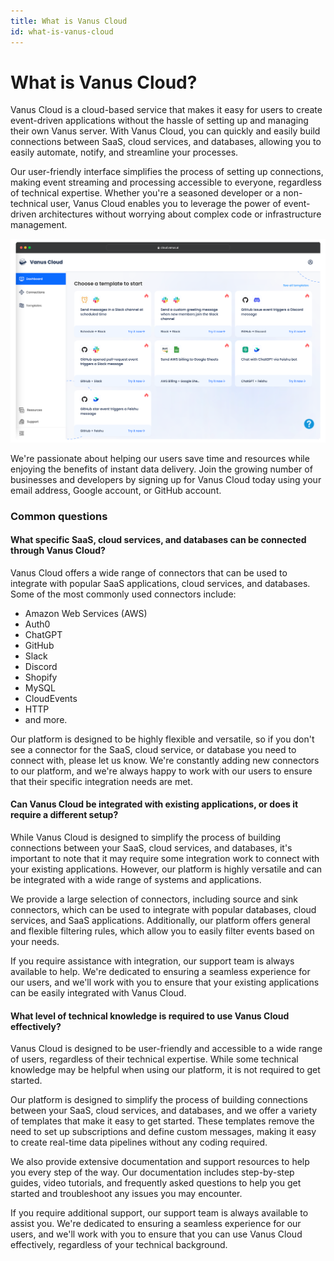 ```yaml
---
title: What is Vanus Cloud
id: what-is-vanus-cloud
---
```


# What is Vanus Cloud?

Vanus Cloud is a cloud-based service that makes it easy for users to create event-driven applications without the hassle of setting up and managing their own Vanus server. With Vanus Cloud, you can quickly and easily build connections between SaaS, cloud services, and databases, allowing you to easily automate, notify, and streamline your processes.

Our user-friendly interface simplifies the process of setting up connections, making event streaming and processing accessible to everyone, regardless of technical expertise. Whether you're a seasoned developer or a non-technical user, Vanus Cloud enables you to leverage the power of event-driven architectures without worrying about complex code or infrastructure management.

![](../../static/img/vanus-cloud.png)

We're passionate about helping our users save time and resources while enjoying the benefits of instant data delivery. Join the growing number of businesses and developers by signing up for Vanus Cloud today using your email address, Google account, or GitHub account.
### Common questions

#### **What specific SaaS, cloud services, and databases can be connected through Vanus Cloud?**

Vanus Cloud offers a wide range of connectors that can be used to integrate with popular SaaS applications, cloud services, and databases. Some of the most commonly used connectors include:

- Amazon Web Services (AWS)
- Auth0 
- ChatGPT
- GitHub
- Slack
- Discord
- Shopify
- MySQL
- CloudEvents
- HTTP
- and more.

Our platform is designed to be highly flexible and versatile, so if you don't see a connector for the SaaS, cloud service, or database you need to connect with, please let us know. We're constantly adding new connectors to our platform, and we're always happy to work with our users to ensure that their specific integration needs are met.

#### **Can Vanus Cloud be integrated with existing applications, or does it require a different setup?**

While Vanus Cloud is designed to simplify the process of building connections between your SaaS, cloud services, and databases, it's important to note that it may require some integration work to connect with your existing applications. However, our platform is highly versatile and can be integrated with a wide range of systems and applications.

We provide a large selection of connectors, including source and sink connectors, which can be used to integrate with popular databases, cloud services, and SaaS applications. Additionally, our platform offers general and flexible filtering rules, which allow you to easily filter events based on your needs.

If you require assistance with integration, our support team is always available to help. We're dedicated to ensuring a seamless experience for our users, and we'll work with you to ensure that your existing applications can be easily integrated with Vanus Cloud.

#### **What level of technical knowledge is required to use Vanus Cloud effectively?**

Vanus Cloud is designed to be user-friendly and accessible to a wide range of users, regardless of their technical expertise. While some technical knowledge may be helpful when using our platform, it is not required to get started.

Our platform is designed to simplify the process of building connections between your SaaS, cloud services, and databases, and we offer a variety of templates that make it easy to get started. These templates remove the need to set up subscriptions and define custom messages, making it easy to create real-time data pipelines without any coding required.

We also provide extensive documentation and support resources to help you every step of the way. Our documentation includes step-by-step guides, video tutorials, and frequently asked questions to help you get started and troubleshoot any issues you may encounter.

If you require additional support, our support team is always available to assist you. We're dedicated to ensuring a seamless experience for our users, and we'll work with you to ensure that you can use Vanus Cloud effectively, regardless of your technical background.

